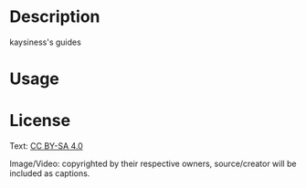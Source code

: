 ﻿# Description
kaysiness's guides

# Usage

# License
Text: [CC BY-SA 4.0](http://creativecommons.org/licenses/by-sa/4.0/)

Image/Video: copyrighted by their respective owners, source/creator will be included as captions.
